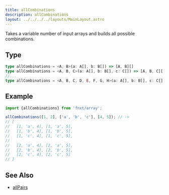 ```yaml
---
title: allCombinations
description: allCombinations
layout: ../../../../layouts/MainLayout.astro
---
```


Takes a variable number of input arrays and builds all possible combinations.

## Type

```ts
type allCombinations = <A, B>(a: A[], b: B[]) => [A, B][]
type allCombinations = <A, B, C>(a: A[], b: B[], c: C[]) => [A, B, C][]
//...
type allCombinations = <A, B, C, D, E, F, G, H>(a: A[], b: B[], c: C[], d: D[], e: E[], f: F[], g: G[], h: H[]) => [A, B, C, D, E, F, G, H][]
```

## Example

```ts
import {allCombinations} from 'fnxt/array';

allCombinations([1, 2], ['a', 'b', 'c'], [4, 5]); // -> 
// [
//   [1, 'a', 4], [1, 'a', 5], 
//   [1, 'b', 4], [1, 'b', 5],
//   [1, 'c', 4], [1, 'c', 5],
//
//   [2, 'a', 4], [2, 'a', 5], 
//   [2, 'b', 4], [2, 'b', 5], 
//   [2, 'c', 4], [2, 'c', 5]
// ]
```

## See Also

- [allPairs](/core/en/array/operator/allPairs)
